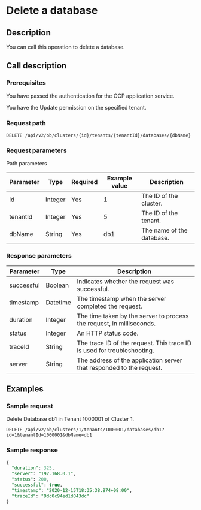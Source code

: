 Delete a database
======================================



Description
--------------------------------

You can call this operation to delete a database.

Call description
-------------------------------------

### Prerequisites

You have passed the authentication for the OCP application service.

You have the Update permission on the specified tenant.

### Request path

`DELETE /api/v2/ob/clusters/{id}/tenants/{tenantId}/databases/{dbName}`

### Request parameters

Path parameters


| Parameter |  Type   | Required | Example value |        Description        |
|-----------|---------|----------|---------------|---------------------------|
| id        | Integer | Yes      | 1             | The ID of the cluster.    |
| tenantId  | Integer | Yes      | 5             | The ID of the tenant.     |
| dbName    | String  | Yes      | db1           | The name of the database. |



### Response parameters



| Parameter  |   Type   |                               Description                               |
|------------|----------|-------------------------------------------------------------------------|
| successful | Boolean  | Indicates whether the request was successful.                           |
| timestamp  | Datetime | The timestamp when the server completed the request.                    |
| duration   | Integer  | The time taken by the server to process the request, in milliseconds.   |
| status     | Integer  | An HTTP status code.                                                    |
| traceId    | String   | The trace ID of the request. This trace ID is used for troubleshooting. |
| server     | String   | The address of the application server that responded to the request.    |



Examples
-----------------------------

### Sample request

Delete Database db1 in Tenant 1000001 of Cluster 1.

`DELETE /api/v2/ob/clusters/1/tenants/1000001/databases/db1?id=1&tenantId=1000001&dbName=db1`

### Sample response

```sql
{
  "duration": 325,
  "server": "192.168.0.1",
  "status": 200,
  "successful": true,
  "timestamp": "2020-12-15T18:35:38.874+08:00",
  "traceId": "9dc0c94ed1d043dc"
}
```
